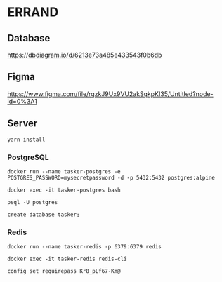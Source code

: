 # ERRAND
## Database
https://dbdiagram.io/d/6213e73a485e433543f0b6db
## Figma
https://www.figma.com/file/rgzkJ9Ux9VU2akSqkpKI35/Untitled?node-id=0%3A1

## Server
``yarn install``
### PostgreSQL
``docker run --name tasker-postgres -e POSTGRES_PASSWORD=mysecretpassword -d -p 5432:5432 postgres:alpine``

``docker exec -it tasker-postgres bash``

``psql -U postgres``

``create database tasker;``

### Redis
``docker run --name tasker-redis -p 6379:6379 redis``

``docker exec -it tasker-redis redis-cli``

``config set requirepass Kr8_pLf67-Km@``
